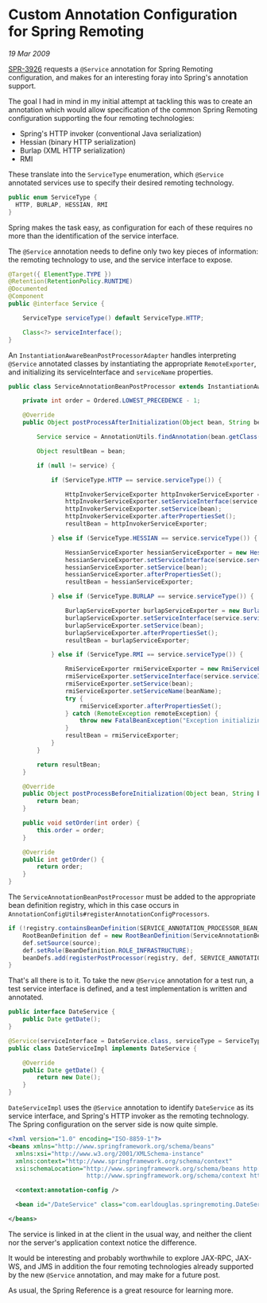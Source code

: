 # Custom Annotation Configuration for Spring Remoting

_19 Mar 2009_

[SPR-3926](http://jira.springframework.org/browse/SPR-3926) requests a `@Service` annotation for Spring Remoting configuration, and makes for an interesting foray into Spring's annotation support.

The goal I had in mind in my initial attempt at tackling this was to create an annotation which would allow specification of the common Spring Remoting configuration supporting the four remoting technologies:

* Spring's HTTP invoker (conventional Java serialization)
* Hessian (binary HTTP serialization)
* Burlap (XML HTTP serialization)
* RMI

These translate into the `ServiceType` enumeration, which `@Service` annotated services use to specify their desired remoting technology.

```java
public enum ServiceType {
  HTTP, BURLAP, HESSIAN, RMI
}
```
Spring makes the task easy, as configuration for each of these requires no more than the identification of the service interface.

The `@Service` annotation needs to define only two key pieces of information: the remoting technology to use, and the service interface to expose.

```java
@Target({ ElementType.TYPE })
@Retention(RetentionPolicy.RUNTIME)
@Documented
@Component
public @interface Service {

    ServiceType serviceType() default ServiceType.HTTP;

    Class<?> serviceInterface();
}
```

An `InstantiationAwareBeanPostProcessorAdapter` handles interpreting `@Service` annotated classes by instantiating the appropriate `RemoteExporter`, and initializing its serviceInterface and `serviceName` properties.

```java
public class ServiceAnnotationBeanPostProcessor extends InstantiationAwareBeanPostProcessorAdapter implements PriorityOrdered {

    private int order = Ordered.LOWEST_PRECEDENCE - 1;

    @Override
    public Object postProcessAfterInitialization(Object bean, String beanName) throws BeansException {

        Service service = AnnotationUtils.findAnnotation(bean.getClass(), Service.class);

        Object resultBean = bean;

        if (null != service) {

            if (ServiceType.HTTP == service.serviceType()) {

                HttpInvokerServiceExporter httpInvokerServiceExporter = new HttpInvokerServiceExporter();
                httpInvokerServiceExporter.setServiceInterface(service.serviceInterface());
                httpInvokerServiceExporter.setService(bean);
                httpInvokerServiceExporter.afterPropertiesSet();
                resultBean = httpInvokerServiceExporter;

            } else if (ServiceType.HESSIAN == service.serviceType()) {

                HessianServiceExporter hessianServiceExporter = new HessianServiceExporter();
                hessianServiceExporter.setServiceInterface(service.serviceInterface());
                hessianServiceExporter.setService(bean);
                hessianServiceExporter.afterPropertiesSet();
                resultBean = hessianServiceExporter;

            } else if (ServiceType.BURLAP == service.serviceType()) {

                BurlapServiceExporter burlapServiceExporter = new BurlapServiceExporter();
                burlapServiceExporter.setServiceInterface(service.serviceInterface());
                burlapServiceExporter.setService(bean);
                burlapServiceExporter.afterPropertiesSet();
                resultBean = burlapServiceExporter;

            } else if (ServiceType.RMI == service.serviceType()) {

                RmiServiceExporter rmiServiceExporter = new RmiServiceExporter();
                rmiServiceExporter.setServiceInterface(service.serviceInterface());
                rmiServiceExporter.setService(bean);
                rmiServiceExporter.setServiceName(beanName);
                try {
                    rmiServiceExporter.afterPropertiesSet();
                } catch (RemoteException remoteException) {
                    throw new FatalBeanException("Exception initializing RmiServiceExporter", remoteException);
                }
                resultBean = rmiServiceExporter;
            }
        }

        return resultBean;
    }

    @Override
    public Object postProcessBeforeInitialization(Object bean, String beanName) throws BeansException {
        return bean;
    }

    public void setOrder(int order) {
        this.order = order;
    }

    @Override
    public int getOrder() {
        return order;
    }
}
```

The `ServiceAnnotationBeanPostProcessor` must be added to the appropriate bean definition registry, which in this case occurs in `AnnotationConfigUtils#registerAnnotationConfigProcessors`.

```java
if (!registry.containsBeanDefinition(SERVICE_ANNOTATION_PROCESSOR_BEAN_NAME)) {
    RootBeanDefinition def = new RootBeanDefinition(ServiceAnnotationBeanPostProcessor.class);
    def.setSource(source);
    def.setRole(BeanDefinition.ROLE_INFRASTRUCTURE);
    beanDefs.add(registerPostProcessor(registry, def, SERVICE_ANNOTATION_PROCESSOR_BEAN_NAME));
}
```

That's all there is to it. To take the new `@Service` annotation for a test run, a test service interface is defined, and a test implementation is written and annotated.

```java
public interface DateService {
    public Date getDate();
}
```

```java
@Service(serviceInterface = DateService.class, serviceType = ServiceType.HTTP)
public class DateServiceImpl implements DateService {

    @Override
    public Date getDate() {
        return new Date();
    }
}
```

`DateServiceImpl` uses the `@Service` annotation to identify `DateService` as its service interface, and Spring's HTTP invoker as the remoting technology. The Spring configuration on the server side is now quite simple.

```xml
<?xml version="1.0" encoding="ISO-8859-1"?>
<beans xmlns="http://www.springframework.org/schema/beans"
  xmlns:xsi="http://www.w3.org/2001/XMLSchema-instance"
  xmlns:context="http://www.springframework.org/schema/context"
  xsi:schemaLocation="http://www.springframework.org/schema/beans http://www.springframework.org/schema/beans/spring-beans-3.1.xsd
                      http://www.springframework.org/schema/context http://www.springframework.org/schema/context/spring-context-3.1.xsd">

  <context:annotation-config />

  <bean id="/DateService" class="com.earldouglas.springremoting.DateServiceImpl" />

</beans>
```

The service is linked in at the client in the usual way, and neither the client nor the server's application context notice the difference.

It would be interesting and probably worthwhile to explore JAX-RPC, JAX-WS, and JMS in addition the four remoting technologies already supported by the new `@Service` annotation, and may make for a future post.

As usual, the Spring Reference is a great resource for learning more. 